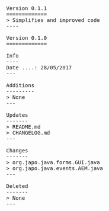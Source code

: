<pre>

Version 0.1.1
=============
> Simplifies and improved code
----

Version 0.1.0
=============

Info
----
Date ....: 28/05/2017
---

Additions
---------
> None
---

Updates
-------
> README.md
> CHANGELOG.md
---

Changes
-------
> org.japo.java.forms.GUI.java
> org.japo.java.events.AEM.java
---

Deleted
-------
> None
---

</pre>